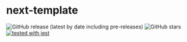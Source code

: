 # next-template

![GitHub release (latest by date including pre-releases)](https://img.shields.io/github/v/release/Simon-bin/next-template?include_prereleases)
![GitHub stars](https://img.shields.io/github/stars/Simon-bin/next-template)
[![tested with jest](https://img.shields.io/badge/tested_with-jest-99424f.svg)](https://github.com/facebook/jest)
